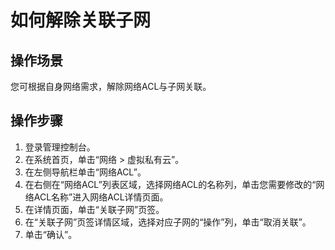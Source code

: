 # 如何解除关联子网<a name="ZH-CN_TOPIC_0169495357"></a>

## 操作场景<a name="zh-cn_topic_0103318304_section17589388101425"></a>

您可根据自身网络需求，解除网络ACL与子网关联。

## 操作步骤<a name="zh-cn_topic_0103318304_section48436230101435"></a>

1.  登录管理控制台。
2.  在系统首页，单击“网络 \> 虚拟私有云”。
3.  在左侧导航栏单击“网络ACL”。
4.  在右侧在“网络ACL”列表区域，选择网络ACL的名称列，单击您需要修改的“网络ACL名称”进入网络ACL详情页面。
5.  在详情页面，单击“关联子网”页签。
6.  在“关联子网”页签详情区域，选择对应子网的“操作”列，单击“取消关联”。
7.  单击“确认”。

